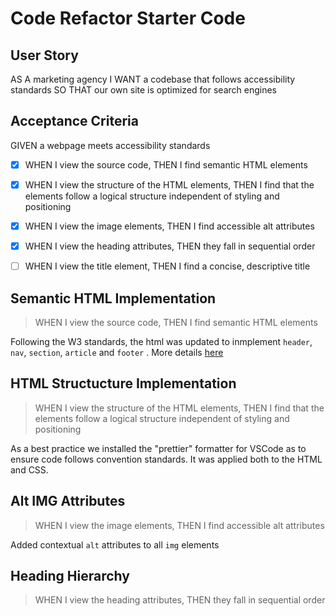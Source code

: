 # Code Refactor Starter Code

## User Story

AS A marketing agency
I WANT a codebase that follows accessibility standards
SO THAT our own site is optimized for search engines

## Acceptance Criteria

GIVEN a webpage meets accessibility standards

- [x] WHEN I view the source code, THEN I find semantic HTML elements

- [x] WHEN I view the structure of the HTML elements, THEN I find that the elements follow a logical structure independent of styling and positioning
- [x] WHEN I view the image elements, THEN I find accessible alt attributes
- [x] WHEN I view the heading attributes, THEN they fall in sequential order
- [ ] WHEN I view the title element, THEN I find a concise, descriptive title

## Semantic HTML Implementation

> WHEN I view the source code, THEN I find semantic HTML elements

Following the W3 standards, the html was updated to inmplement `header`, `nav`, `section`, `article` and `footer` . More details [here](https://www.w3schools.com/html/html5_semantic_elements.asp)

## HTML Structucture Implementation

> WHEN I view the structure of the HTML elements, THEN I find that the elements follow a logical structure independent of styling and positioning

As a best practice we installed the "prettier" formatter for VSCode as to ensure code follows convention standards. It was applied both to the HTML and CSS.

## Alt IMG Attributes

> WHEN I view the image elements, THEN I find accessible alt attributes

Added contextual `alt` attributes to all `img` elements

## Heading Hierarchy

> WHEN I view the heading attributes, THEN they fall in sequential order
